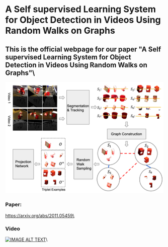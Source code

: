 # A Self supervised Learning System for Object Detection in Videos Using Random Walks on Graphs
This is the official webpage for our paper "A Self supervised Learning System for Object Detection in Videos Using Random Walks on Graphs"\
---
![](pic/overview.png)
### Paper: 
https://arxiv.org/abs/2011.05459\
### Video
[![IMAGE ALT TEXT](http://img.youtube.com/vi/S_tCtSWX7tE/0.jpg)](https://www.youtube.com/watch?v=S_tCtSWX7tE "RWS")\

